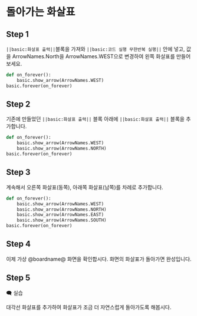 # 돌아가는 화살표

## Step 1

``||basic:화살표 출력||``블록을 가져와 ``||basic:코드 실행 무한반복 실행||`` 안에 넣고,
값을 ArrowNames.North을 ArrowNames.WEST으로 변경하여 왼쪽 화살표를 만들어보세요.

```python
def on_forever():
    basic.show_arrow(ArrowNames.WEST)
basic.forever(on_forever)
```

## Step 2

기존에 만들었던 ``||basic:화살표 출력||`` 블록 아래에 ``||basic:화살표 출력||`` 블록을 추가합니다.

```python
def on_forever():
    basic.show_arrow(ArrowNames.WEST)
    basic.show_arrow(ArrowNames.NORTH)
basic.forever(on_forever)
```

## Step 3

계속해서 오른쪽 화살표(동쪽), 아래쪽 화살표(남쪽)를 차례로 추가합니다.

```python
def on_forever():
    basic.show_arrow(ArrowNames.WEST)
    basic.show_arrow(ArrowNames.NORTH)
    basic.show_arrow(ArrowNames.EAST)
    basic.show_arrow(ArrowNames.SOUTH)
basic.forever(on_forever)
```

## Step 4

이제 가상 @boardname@ 화면을 확인합시다. 화면의 화살표가 돌아가면 완성입니다.

## Step 5

🗨 실습

대각선 화살표를 추가하여 화살표가 조금 더 자연스럽게 돌아가도록 해봅시다.